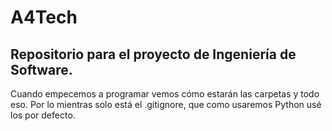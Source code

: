 # A4Tech
## Repositorio para el proyecto de Ingeniería de Software.

Cuando empecemos a programar vemos cómo estarán las carpetas y todo eso. Por lo mientras solo está el .gitignore, que como usaremos Python usé
los por defecto.
